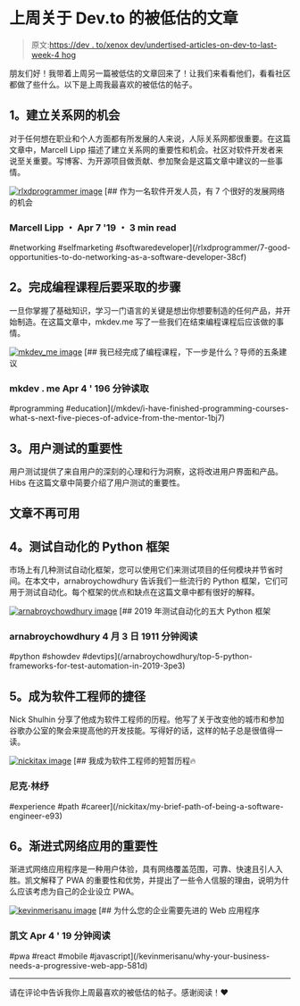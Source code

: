 # 上周关于 Dev.to 的被低估的文章

> 原文:[https://dev . to/xenox dev/undertised-articles-on-dev-to-last-week-4 hog](https://dev.to/xenoxdev/underrated-articles-on-dev-to-last-week-4hog)

朋友们好！我带着上周另一篇被低估的文章回来了！让我们来看看他们，看看社区都做了些什么。以下是上周我最喜欢的被低估的帖子。

## [](#1-opportunities-to-do-networking)1。建立关系网的机会

对于任何想在职业和个人方面都有所发展的人来说，人际关系网都很重要。在这篇文章中，Marcell Lipp 描述了建立关系网的重要性和机会。社区对软件开发者来说至关重要。写博客、为开源项目做贡献、参加聚会是这篇文章中建议的一些事情。

[![rlxdprogrammer image](../Images/adbf5ca382f69cbe0e062cf1bd063063.png)](/rlxdprogrammer) [## 作为一名软件开发人员，有 7 个很好的发展网络的机会

### Marcell Lipp ・ Apr 7 '19 ・ 3 min read

#networking #selfmarketing #softwaredeveloper](/rlxdprogrammer/7-good-opportunities-to-do-networking-as-a-software-developer-38cf)

## [](#2-steps-to-take-after-you-finish-programming-courses)2。完成编程课程后要采取的步骤

一旦你掌握了基础知识，学习一门语言的关键是想出你想要制造的任何产品，并开始制造。在这篇文章中，mkdev.me 写了一些我们在结束编程课程后应该做的事情。

[![mkdev_me image](../Images/bc85eb15241e2c91d2456d273ac8954f.png)](/mkdev_me) [## 我已经完成了编程课程，下一步是什么？导师的五条建议

### mkdev . me Apr 4 ' 196 分钟读取

#programming #education](/mkdev/i-have-finished-programming-courses-what-s-next-five-pieces-of-advice-from-the-mentor-1bj7)

## [](#3-importance-of-user-testing)3。用户测试的重要性

用户测试提供了来自用户的深刻的心理和行为洞察，这将改进用户界面和产品。Hibs 在这篇文章中简要介绍了用户测试的重要性。

## 文章不再可用

## [](#4-python-frameworks-for-test-automation)4。测试自动化的 Python 框架

市场上有几种测试自动化框架，您可以使用它们来测试项目的任何模块并节省时间。在本文中，arnabroychowdhury 告诉我们一些流行的 Python 框架，它们可用于测试自动化。每个框架的优点和缺点在这篇文章中都有很好的解释。

[![arnabroychowdhury image](../Images/856acde67e179fd0dc142e17fd7916b3.png)](/arnabroychowdhury) [## 2019 年测试自动化的五大 Python 框架

### arnabroychowdhury 4 月 3 日 1911 分钟阅读

#python #showdev #devtips](/arnabroychowdhury/top-5-python-frameworks-for-test-automation-in-2019-3pe3)

## [](#5-brief-path-of-being-a-software-engineer)5。成为软件工程师的捷径

Nick Shulhin 分享了他成为软件工程师的历程。他写了关于改变他的城市和参加谷歌办公室的聚会来提高他的开发技能。写得好的话，这样的帖子总是很值得一读。

[![nickitax image](../Images/32db149ce65534133627b640fb0e0496.png)](/nickitax) [## 我成为软件工程师的短暂历程🔥

### 尼克·林纾

#experience #path #career](/nickitax/my-brief-path-of-being-a-software-engineer-e93)

## [](#6-importance-of-progressive-web-apps)6。渐进式网络应用的重要性

渐进式网络应用程序是一种用户体验，具有网络覆盖范围，可靠、快速且引人入胜。凯文解释了 PWA 的重要性和优势，并提出了一些令人信服的理由，说明为什么应该考虑为自己的企业设立 PWA。

[![kevinmerisanu image](../Images/839ad95890c8b687a7fa332520912ab6.png)](/kevinmerisanu) [## 为什么您的企业需要先进的 Web 应用程序

### 凯文 Apr 4 ' 19 分钟阅读

#pwa #react #mobile #javascript](/kevinmerisanu/why-your-business-needs-a-progressive-web-app-581d)

* * *

请在评论中告诉我你上周最喜欢的被低估的帖子。感谢阅读！❤️